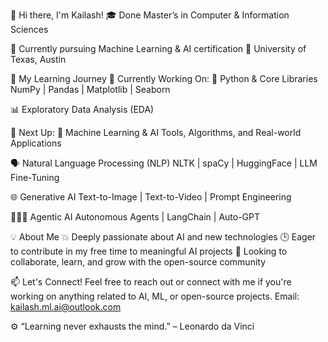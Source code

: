 👋 Hi there, I'm Kailash!
🎓 Done Master’s in Computer & Information Sciences

📍 Currently pursuing Machine Learning & AI certification
🏫 University of Texas, Austin

🚀 My Learning Journey
🔧 Currently Working On:
🐍 Python & Core Libraries
NumPy | Pandas | Matplotlib | Seaborn

📊 Exploratory Data Analysis (EDA)

🧠 Next Up:
🤖 Machine Learning & AI
Tools, Algorithms, and Real-world Applications

🗣️ Natural Language Processing (NLP)
NLTK | spaCy | HuggingFace | LLM Fine-Tuning

🌐 Generative AI
Text-to-Image | Text-to-Video | Prompt Engineering

🧠🧑‍🚀 Agentic AI
Autonomous Agents | LangChain | Auto-GPT

💡 About Me
💥 Deeply passionate about AI and new technologies
🕒 Eager to contribute in my free time to meaningful AI projects
🤝 Looking to collaborate, learn, and grow with the open-source community

📫 Let's Connect!
Feel free to reach out or connect with me if you're working on anything related to AI, ML, or open-source projects.
Email: kailash.ml.ai@outlook.com

⚙️ “Learning never exhausts the mind.” – Leonardo da Vinci
